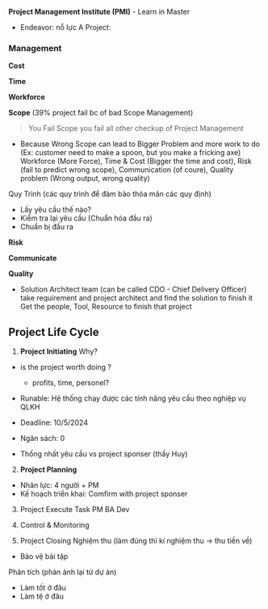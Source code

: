 **Project Management Institute (PMI)** - Learn in Master
+ Endeavor: nỗ lực 
A Project:

### **Management**

**Cost** 

**Time** 

**Workforce** 

**Scope** (39% project fail bc of bad Scope Management)
> You Fail Scope you fail all other checkup of Project Management
+ Because Wrong Scope can lead to Bigger Problem and more work to do (Ex: customer need to make a spoon, but you make a fricking axe) 
	Workforce (More Force), Time & Cost (Bigger the time and cost), Risk (fail to predict wrong scope), Communication (of coure), Quality problem (Wrong output, wrong quality)


Quy Trình (các quy trình để đảm bảo thỏa mãn các quy định)

+ Lấy yêu cầu thế nào? 
+ Kiểm tra lại yêu cầu (Chuẩn hóa đầu ra)
+ Chuẩn bị đầu ra



**Risk**

**Communicate** 

**Quality** 
+ Solution Architect team (can be called CDO - Chief Delivery Officer)
	take requirement and project architect and find the solution to finish it
		Get the people, Tool, Resource to finish that project 


## Project Life Cycle

1. **Project Initiating**
Why?
+ is the project worth doing ? 
	+ profits, time, personel?

+ Runable: Hệ thống chạy được các tính năng yêu cầu theo nghiệp vụ QLKH
+ Deadline: 10/5/2024
+ Ngân sách: 0
+ Thống nhất yêu cầu vs project sponser (thầy Huy)


2. **Project Planning**
- Nhân lực: 4 người + PM 
- Kế hoạch triển khai: Comfirm with project sponser

3. Project Execute
Task
	PM
	BA
	Dev


4. Control & Monitoring


5. Project Closing
Nghiệm thu (làm đúng thì kí nghiệm thu -> thu tiền về)
+ Bảo vệ bài tập


Phân tích (phản ảnh lại từ dự án) 
+ Làm tốt ở đâu
+ Làm tệ ở đâu

